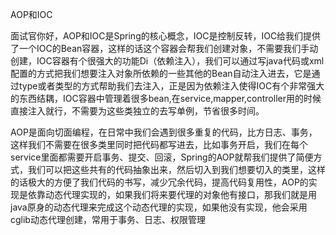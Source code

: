 AOP和IOC

面试官你好，AOP和IOC是Spring的核心概念，IOC是控制反转，IOC给我们提供了一个IOC的Bean容器，这样的话这个容器会帮我们创建对象，不需要我们手动创建，IOC容器有个很强大的功能Di（依赖注入），我们可以通过写java代码或xml配置的方式把我们想要注入对象所依赖的一些其他的Bean自动注入进去，它是通过type或者类型的方式帮助我们去注入，正是因为依赖注入使得IOC有个非常强大的东西结耦，IOC容器中管理着很多bean,在service,mapper,controller用的时候直接注入就行，不需要为这些类独立的去写单例，节省很多时间。

AOP是面向切面编程，在日常中我们会遇到很多重复的代码，比方日志、事务，这样我们不需要在很多类里同时把代码都写进去，比如事务开启，我们在每个service里面都需要开启事务、提交、回滚，Spring的AOP就帮我们提供了简便方式，我们可以把这些共有的代码抽象出来，然后切入到我们想要切入的类里，这样的话极大的方便了我们代码的书写，减少冗余代码，提高代码复用性，AOP的实现是依靠动态代理实现的，如果我们将来要代理的对象他有接口，那我们就是用java原身的动态代理来完成这个动态代理的实现，如果他没有实现，他会采用cglib动态代理创建，常用于事务、日志、权限管理